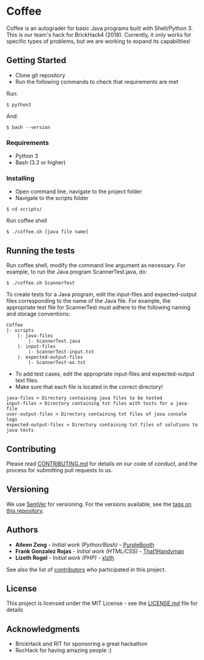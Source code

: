 # Coffee

Coffee is an autograder for basic Java programs built with Shell/Python 3. This is our team's hack for BrickHack4 (2018).
Currently, it only works for specific types of problems, but we are working to expand its capabilities!

## Getting Started

- Clone git repository
- Run the following commands to check that requirements are met

Run:
```
$ python3
```

And:
```
$ bash --version
```

### Requirements
- Python 3
- Bash (3.2 or higher)


### Installing
- Open command line, navigate to the project folder
- Navigate to the scripts folder
```
$ cd scripts/
```

Run coffee shell 

```
$ ./coffee.sh [java file name]
```

## Running the tests
Run coffee shell, modify the command line argument as necessary.
For example, to run the Java program ScannerTest.java, do:
```
$ ./coffee.sh ScannerTest
```

To create tests for a Java program, edit the input-files and expected-output files corresponding to the name of the Java file. For example, the appropriate test file for ScannerTest *must* adhere to the following naming and storage conventions:
```
Coffee
|- scripts
    |- java-files
        |- ScannerText.java
    |- input-files
        |- ScannerTest-input.txt
    |- expected-output-files
        |- ScannerTest-eo.txt
```
- To add test cases, edit the appropriate input-files and expected-output text files.
- Make sure that each file is located in the correct directory!
```
java-files > Directory containing java files to be tested
input-files > Directory containing txt files with tests for a java-file
user-output-files > Directory containing txt files of java console logs
expected-output-files > Directory containing txt files of solutions to java tests
```

## Contributing

Please read [CONTRIBUTING.md](https://gist.github.com/PurpleBooth/b24679402957c63ec426) for details on our code of conduct, and the process for submitting pull requests to us.

## Versioning

We use [SemVer](http://semver.org/) for versioning. For the versions available, see the [tags on this repository](https://github.com/your/project/tags). 

## Authors

* **Aileen Zeng** - *Initial work (Python/Bash)* - [PurpleBooth](https://github.com/PurpleBooth)
* **Frank Gonzalez Rojas** - *Initial work (HTML/CSS)* - [That1Handyman](https://github.com/That1Handyman)
* **Lizeth Rogel** - *Initial work (PHP)* - [xlzth](https://github.com/xlzth)

See also the list of [contributors](https://github.com/your/project/contributors) who participated in this project.

## License

This project is licensed under the MIT License - see the [LICENSE.md](LICENSE.md) file for details

## Acknowledgments
* BrickHack and RIT for sponsoring a great hackathon
* RocHack for having amazing people :)


